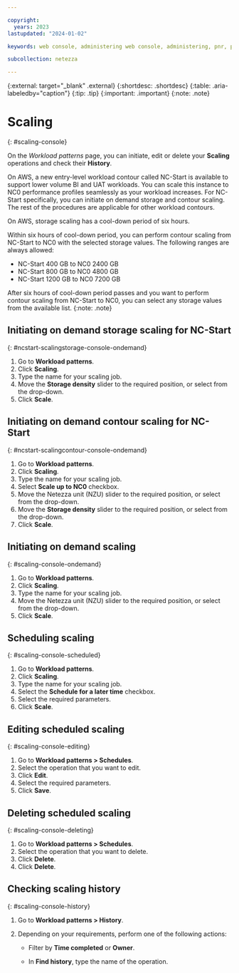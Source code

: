 ```yaml
---

copyright:
  years: 2023
lastupdated: "2024-01-02"

keywords: web console, administering web console, administering, pnr, pause and resume, netezza pause and resume, pause and resume by using netezza web console, pausing and resuming netezza performance server with the web console, netezza auto-pause and resume, netezza autopause and resume, netezza auto-pause and resume with the web console, scaling, netezza scaling with the web console, compute scaling, smartscaling, netezza smartscaling, netezza performance server smartscaling

subcollection: netezza

---
```


{:external: target="_blank" .external}
{:shortdesc: .shortdesc}
{:table: .aria-labeledby="caption"}
{:tip: .tip}
{:important: .important}
{:note: .note}

# Scaling
{: #scaling-console}

On the *Workload patterns* page, you can initiate, edit or delete your **Scaling** operations and check their **History**.

On AWS, a new entry-level workload contour called NC-Start is available to support lower volume BI and UAT workloads. You can scale this instance to NC0 performance profiles seamlessly as your workload increases. For NC-Start specifically, you can initiate on demand storage and contour scaling. The rest of the procedures are applicable for other workload contours.

On AWS, storage scaling has a cool-down period of six hours.

Within six hours of cool-down period, you can perform contour scaling from NC-Start to NC0 with the selected storage values. The following ranges are always allowed:

- NC-Start 400 GB to NC0 2400 GB
- NC-Start 800 GB to NC0 4800 GB
- NC-Start 1200 GB to NC0 7200 GB

After six hours of cool-down period passes and you want to perform contour scaling from NC-Start to NC0, you can select any storage values from the available list.
{:note: .note}

## Initiating on demand storage scaling for NC-Start
{: #ncstart-scalingstorage-console-ondemand}

1. Go to **Workload patterns**.
1. Click **Scaling**.
1. Type the name for your scaling job.
1. Move the **Storage density** slider to the required position, or select from the drop-down.
1. Click **Scale**.

## Initiating on demand contour scaling for NC-Start
{: #ncstart-scalingcontour-console-ondemand}

1. Go to **Workload patterns**.
1. Click **Scaling**.
1. Type the name for your scaling job.
1. Select **Scale up to NC0** checkbox.
1. Move the Netezza unit (NZU) slider to the required position, or select from the drop-down.
1. Move the **Storage density** slider to the required position, or select from the drop-down.
1. Click **Scale**.

## Initiating on demand scaling
{: #scaling-console-ondemand}

1. Go to **Workload patterns**.
1. Click **Scaling**.
1. Type the name for your scaling job.
1. Move the Netezza unit (NZU) slider to the required position, or select from the drop-down.
1. Click **Scale**.

## Scheduling scaling
{: #scaling-console-scheduled}

1. Go to **Workload patterns**.
1. Click **Scaling**.
1. Type the name for your scaling job.
1. Select the **Schedule for a later time** checkbox.
1. Select the required parameters.
1. Click **Scale**.

## Editing scheduled scaling
{: #scaling-console-editing}

1. Go to **Workload patterns > Schedules**.
1. Select the operation that you want to edit.
1. Click **Edit**.
1. Select the required parameters.
1. Click **Save**.

## Deleting scheduled scaling
{: #scaling-console-deleting}

1. Go to **Workload patterns > Schedules**.
1. Select the operation that you want to delete.
1. Click **Delete**.
1. Click **Delete**.

## Checking scaling history
{: #scaling-console-history}

1. Go to **Workload patterns > History**.
1. Depending on your requirements, perform one of the following actions:

   - Filter by **Time completed** or **Owner**.

   - In **Find history**, type the name of the operation.
